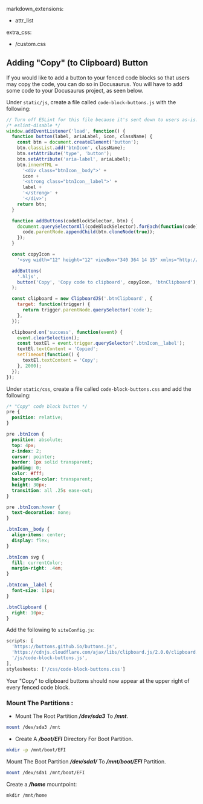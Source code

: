 markdown_extensions:
  - attr_list

extra_css:
  - /custom.css


## Adding "Copy" (to Clipboard) Button

If you would like to add a button to your fenced code blocks so that users may copy the code, you can do so in Docusaurus. You will have to add some code to your Docusaurus project, as seen below.

Under `static/js`, create a file called `code-block-buttons.js` with the following:

```js
// Turn off ESLint for this file because it's sent down to users as-is.
/* eslint-disable */
window.addEventListener('load', function() {
  function button(label, ariaLabel, icon, className) {
    const btn = document.createElement('button');
    btn.classList.add('btnIcon', className);
    btn.setAttribute('type', 'button');
    btn.setAttribute('aria-label', ariaLabel);
    btn.innerHTML =
      '<div class="btnIcon__body">' +
      icon +
      '<strong class="btnIcon__label">' +
      label +
      '</strong>' +
      '</div>';
    return btn;
  }

  function addButtons(codeBlockSelector, btn) {
    document.querySelectorAll(codeBlockSelector).forEach(function(code) {
      code.parentNode.appendChild(btn.cloneNode(true));
    });
  }

  const copyIcon =
    '<svg width="12" height="12" viewBox="340 364 14 15" xmlns="http://www.w3.org/2000/svg"><path fill="currentColor" d="M342 375.974h4v.998h-4v-.998zm5-5.987h-5v.998h5v-.998zm2 2.994v-1.995l-3 2.993 3 2.994v-1.996h5v-1.995h-5zm-4.5-.997H342v.998h2.5v-.997zm-2.5 2.993h2.5v-.998H342v.998zm9 .998h1v1.996c-.016.28-.11.514-.297.702-.187.187-.422.28-.703.296h-10c-.547 0-1-.452-1-.998v-10.976c0-.546.453-.998 1-.998h3c0-1.107.89-1.996 2-1.996 1.11 0 2 .89 2 1.996h3c.547 0 1 .452 1 .998v4.99h-1v-2.995h-10v8.98h10v-1.996zm-9-7.983h8c0-.544-.453-.996-1-.996h-1c-.547 0-1-.453-1-.998 0-.546-.453-.998-1-.998-.547 0-1 .452-1 .998 0 .545-.453.998-1 .998h-1c-.547 0-1 .452-1 .997z" fill-rule="evenodd"/></svg>';

  addButtons(
    '.hljs',
    button('Copy', 'Copy code to clipboard', copyIcon, 'btnClipboard'),
  );

  const clipboard = new ClipboardJS('.btnClipboard', {
    target: function(trigger) {
      return trigger.parentNode.querySelector('code');
    },
  });

  clipboard.on('success', function(event) {
    event.clearSelection();
    const textEl = event.trigger.querySelector('.btnIcon__label');
    textEl.textContent = 'Copied';
    setTimeout(function() {
      textEl.textContent = 'Copy';
    }, 2000);
  });
});
```

Under `static/css`, create a file called `code-block-buttons.css` and add the following:


```css
/* "Copy" code block button */
pre {
  position: relative;
}

pre .btnIcon {
  position: absolute;
  top: 4px;
  z-index: 2;
  cursor: pointer;
  border: 1px solid transparent;
  padding: 0;
  color: #fff;
  background-color: transparent;
  height: 30px;
  transition: all .25s ease-out;
}

pre .btnIcon:hover {
  text-decoration: none;
}

.btnIcon__body {
  align-items: center;
  display: flex;
}

.btnIcon svg {
  fill: currentColor;
  margin-right: .4em;
}

.btnIcon__label {
  font-size: 11px;
}

.btnClipboard {
  right: 10px;
}
```

Add the following to `siteConfig.js`:

```js
scripts: [
  'https://buttons.github.io/buttons.js',
  'https://cdnjs.cloudflare.com/ajax/libs/clipboard.js/2.0.0/clipboard.min.js',
  '/js/code-block-buttons.js',
],
stylesheets: ['/css/code-block-buttons.css']
```

Your "Copy" to clipboard buttons should now appear at the upper right of every fenced code block.



### Mount The Partitions :

+ Mount The Root Partition ***/dev/sda3*** To ***/mnt***.

```bash
mount /dev/sda3 /mnt
```

+ Create A ***/boot/EFI*** Directory For Boot Partition.

```bash no-copy
mkdir -p /mnt/boot/EFI  
```

Mount The Boot Partition ***/dev/sda1/*** To ***/mnt/boot/EFI*** Partition.

```bash
mount /dev/sda1 /mnt/boot/EFI
```

Create a ***/home*** mountpoint:

```buttonless
mkdir /mnt/home  
```